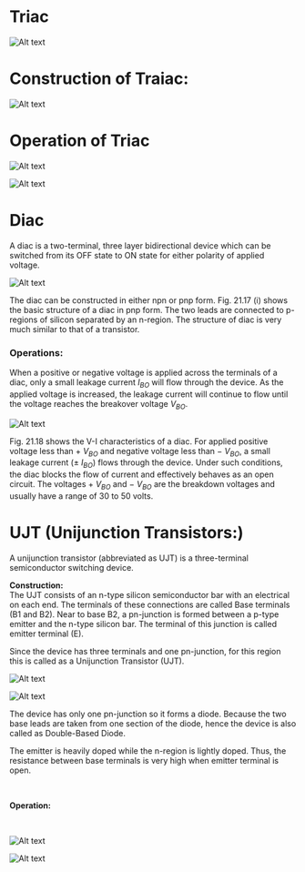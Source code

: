 # Triac 

![Alt text](image-21.png)

# Construction of Traiac:

![Alt text](image-22.png)

# Operation of Triac
  
  ![Alt text](image-35.png)

  ![Alt text](image-36.png)

# Diac 

 A diac is a two-terminal, three layer bidirectional device which can be switched from its OFF
state to ON state for either polarity of applied voltage.

![Alt text](image-23.png)

The diac can be constructed in either npn or pnp form. Fig. 21.17 (i) shows the basic structure of
a diac in pnp form. The two leads are connected to p-regions of silicon separated by an n-region. The
structure of diac is very much similar to that of a transistor.

### **Operations:**

When a positive or negative voltage is applied across the terminals of a diac, only a
small leakage current $I_{BO}$ will flow through the device. As the applied voltage is increased, the
leakage current will continue to flow until the voltage reaches the breakover voltage $V_{BO}$.

![Alt text](image-24.png)

Fig. 21.18 shows the V-I characteristics of a diac. For applied positive voltage less than + $V_{BO}$
and negative voltage less than − $V_{BO}$, a small leakage current (± $I_{BO}$) flows through the device. Under such conditions, the diac blocks the flow of current and effectively behaves as an open circuit. The voltages + $V_{BO}$ and − $V_{BO}$ are the breakdown voltages and usually have a range of 30 to 50 volts. 



# UJT (Unijunction Transistors:)
A unijunction transistor (abbreviated as UJT) is a three-terminal semiconductor switching device.

**Construction:** 
<br>
The UJT consists of an n-type silicon semiconductor bar with an electrical on each end. The terminals of these connections are called Base terminals (B1 and B2). Near to base B2, a pn-junction is formed between a p-type emitter and the n-type silicon bar. The terminal of this junction is called emitter terminal (E).

Since the device has three terminals and one pn-junction, for this region this is called as a Unijunction Transistor (UJT).

![Alt text](image-25.png)

![Alt text](image-26.png)

The device has only one pn-junction so it forms a diode. Because the two base leads are taken from one section of the diode, hence the device is also called as Double-Based Diode.

The emitter is heavily doped while the n-region is lightly doped. Thus, the resistance between base terminals is very high when emitter terminal is open.

<br>

**Operation:**

<br>

![Alt text](image-37.png)

![Alt text](image-38.png)